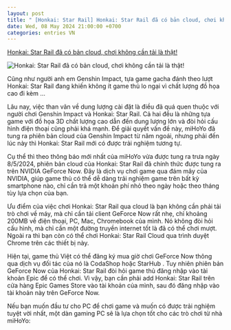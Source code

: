 ```yaml
---
layout: post
title: " [Honkai: Star Rail] Honkai: Star Rail đã có bản cloud, chơi không cần tải là thật!"
date: Wed, 08 May 2024 21:00:00 +0700
categories: entries VN
---
```

[Honkai: Star Rail đã có bản cloud, chơi không cần tải là thật!](https://cellphones.com.vn/sforum/honkai-star-rail-da-co-ban-cloud)

![Honkai: Star Rail đã có bản cloud, chơi không cần tải là thật!](https://cdn.sforum.vn/sforum/wp-content/uploads/2024/05/honkai-star-rail-cloud-geforce-now-2.jpg)

Cũng như người anh em Genshin Impact, tựa game gacha đánh theo lượt Honkai: Star Rail đang khiến không ít game thủ lo ngại vì chất lượng đồ họa cao đi kèm ...

Lâu nay, việc than vãn về dung lượng cài đặt là điều đã quá quen thuộc với người chơi Genshin Impact và Honkai: Star Rail. Cả hai đều là những tựa game với đồ họa 3D chất lượng cao dẫn đến dung lượng lớn và đòi hỏi cấu hình điện thoại cũng phải khá mạnh. Để giải quyết vấn đề này, miHoYo đã tung ra phiên bản cloud của Genshin Impact từ năm ngoái, nhưng phải đến lúc này thì Honkai: Star Rail mới có được trải nghiệm tương tự.

Cụ thể thì theo thông báo mới nhất của miHoYo vừa được tung ra trưa ngày 8/5/2024, phiên bản cloud của Honkai: Star Rail đã chính thức được tung ra trên NVIDIA GeForce Now. Đây là dịch vụ chơi game qua đám mây của NVIDIA, giúp game thủ có thể dễ dàng trải nghiệm game trên bất kỳ smartphone nào, chỉ cần trả một khoản phí nhỏ theo ngày hoặc theo tháng tùy lựa chọn của bạn.

Ưu điểm của việc chơi Honkai: Star Rail qua cloud là bạn không cần phải tải trò chơi về máy, mà chỉ cần tải client GeForce Now rất nhẹ, chỉ khoảng 200MB về điện thoại, PC, Mac, Chromebook của mình. Nó không đòi hỏi cấu hình, mà chỉ cần một đường truyền internet tốt là đã có thể chơi mượt. Ngoài ra thì bạn còn có thể chơi Honkai: Star Rail Cloud qua trình duyệt Chrome trên các thiết bị này.

Hiện tại, game thủ Việt có thể đăng ký mua giờ chơi GeForce Now thông qua dịch vụ đối tác của nó là CodaShop hoặc StarHub . Tuy nhiên phiên bản GeForce Now của Honkai: Star Rail đòi hỏi game thủ đăng nhập vào tài khoản Epic để có thể chơi. Vì vậy, bạn cần phải add Honkai: Star Rail trên cửa hàng Epic Games Store vào tài khoản của mình, sau đó đăng nhập vào tài khoản này trên GeForce Now.

Nếu bạn muốn đầu tư cho PC để chơi game và muốn có được trải nghiệm tuyệt vời nhất, một dàn gaming PC sẽ là lựa chọn tốt cho các trò chơi từ nhà miHoYo:

